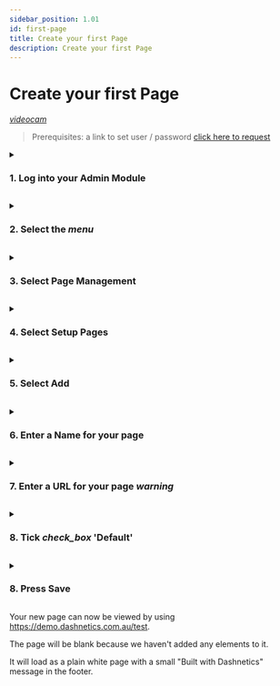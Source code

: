 ```yaml
---
sidebar_position: 1.01
id: first-page
title: Create your first Page
description: Create your first Page
---
```


# Create your first Page 
[<i className="material-icons-h1 end">videocam</i>](/vids/Dashnetics-addpage.mp4)

> Prerequisites: a link to set user / password [click here to request](mailto:help@Dashnetics.com.au)

<details>

<summary>

<h3 style={{ display: 'inline'}}>1.  Log into your Admin Module </h3>

</summary><p></p>

To access your admin site, simply type **"admin."** before your public url. 

eg: https://admin.demo.dashnetics.com.au


![img](/img/adminlogin-cfb3883e18efb80bf1eab39a6aba15ab.png)

</details>
<p></p>


<details>

<summary>

<h3 style={{ display: 'inline'}}>2.  Select the <span className="buttontext"> <i className="material-icons">menu</i></span>  </h3>

</summary><p></p>

![img](/img/adminmenu-e1ef5a93a900bdfb54c72920a5ce4ea0.png)

</details>
<p></p>



<details>

<summary>

<h3 style={{ display: 'inline'}}>3.  Select  <span className="buttontext"> Page Management </span> </h3>

</summary><p></p>

![img](/img/menu_page_management.png)

</details>
<p></p>



<details>

<summary>

<h3 style={{ display: 'inline'}}>4.  Select <span className="buttontext"> Setup Pages </span> </h3>

</summary><p></p>


![img](/img/menu_setup_pages.png)

</details>
<p></p>



<details>

<summary>

<h3 style={{ display: 'inline'}}>5.  Select <span className="buttontext"> Add </span> </h3>

</summary><p></p>

![img](/img/add_page.png)

</details>
<p></p>



<details>

<summary>

<h3 style={{ display: 'inline'}}>6.  Enter a Name for your page </h3>

</summary><p></p>

- For example, *"test"* 

Names can contain spaces or any characters

![img](/img/edit-form_Name.png)

</details>
<p></p>



<details>

<summary>

<h3 style={{ display: 'inline'}}>7.  Enter a URL for your page  <span style={{color:'red'}}><i className="material-icons">warning</i></span></h3> 

</summary><p></p>

For example, *"test"*

:::danger WARNING!  

When creating a  URL do NOT include unsafe or special characters
:::

[Click Here for more information and Special Characters](terminology)

![img](/img/edit-form_addurl.png)

</details>
<p></p>



<details>

<summary>

<h3 style={{ display: 'inline'}}>8. Tick <i className="material-icons grey">check_box</i> 'Default' </h3>

</summary><p></p>

If this is the 

- FIRST PAGE or
- LANDING PAGE or
- HOME PAGE

Be sure to check 'Default', this will direct all traffic to this page by default.

ie: "test" page set as default can be accessed by:

https://demo.dashnetics.com.au/  or https://demo.dashnetics.com.au/test

Leaving 'Default' unticked means you will need to add the page URI to the address in the browser or add it to a menu to access it.

ie: "test" page not set as default can only be accessed by:

https://demo.dashnetics.com.au/test

![img](/img/set_default.png)

</details>
<p></p>



<details>

<summary>

<h3 style={{ display: 'inline'}}>8.  Press <span className="buttontext"> Save </span> </h3>

</summary><p></p>

![img](/img/save_page.png)

</details>
<p></p>




Your new page can now be viewed by using https://demo.dashnetics.com.au/test. 

The page will be blank because we haven't added any elements to it.

It will load as a plain white page with a small "Built with Dashnetics" message in the footer.







